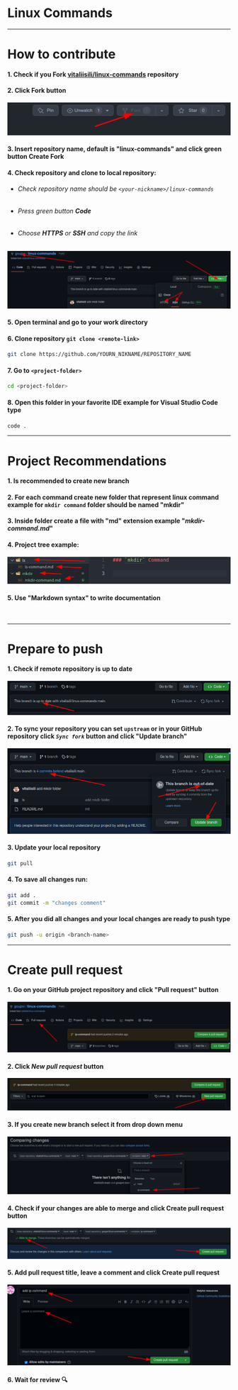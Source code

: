 # Linux Commands

* * *

# How to contribute

#### 1. Check if you Fork [vitaliisili/linux-commands](https://github.com/vitaliisili/linux-commands) repository
#### 2. Click **Fork button**
![Fork button](src/images/1.png)
#### 3. Insert repository name, default is "**linux-commands**" and click green button **Create Fork**
#### 4. Check repository and clone to local repository:
   - ###### Check repository name should be `<your-nickname>/linux-commands`
   - ###### Press green button **Code**
   - ###### Choose **HTTPS** or **SSH** and copy the link
![git repo](src/images/2.png)

#### 5. Open terminal and go to your work directory
#### 6. Clone repository `git clone <remote-link>`
   ``` bash
   git clone https://github.com/YOURN_NIKNAME/REPOSITORY_NAME
   ```
#### 7. Go to `<project-folder>`
   ```bash
   cd <project-folder>
   ```
#### 8. Open this folder in your favorite **IDE** example for **Visual Studio Code** type
   ```bash
   code .
   ```

* * *

# Project Recommendations

#### 1. Is recommended to create new branch
#### 2. For each command create new folder that represent linux command example for `mkdir command` folder should be named "**mkdir**"
#### 3. Inside folder create a file with "**md**" extension example "*mkdir-command.md*"
#### 4. Project tree example:
![project-ree](src/images/3.png)
#### 5. Use "Markdown syntax" to write documentation

<br>

* * *

# Prepare to push
#### 1. Check if remote repository is up to date
 ![check-repository](src/images/4.png)
#### 2. To sync your repository you can set `upstream` **or in your GitHub repository click *`Sync fork`* button and click "Update branch"**
 ![sync-repo](src/images/5.png)
#### 3. Update your local repository
   ```bash
   git pull
   ```
#### 4. To save all changes run:
   ```bash
   git add .
   git commit -m "changes comment"
   ```
#### 5. After you did all changes and your local changes are ready to push type
   ```bash
   git push -u origin <branch-name>
   ```
* * *

# Create pull request

#### 1. Go on your GitHub project repository and click "**Pull request**" button
![pull-button](src/images/6.png)
#### 2. Click *New pull request* button
![new-pull](src/images/7.png)
#### 3. If you create new branch select it from drop down menu
![branch](src/images/8.png)
#### 4. Check if your changes are able to merge and click **Create pull request** button
![able-to-merge](src/images/9.png)
#### 5. Add pull request title, leave a comment and click **Create pull request**
![pull](src/images/10.png)
#### 6. Wait for review :mag:

